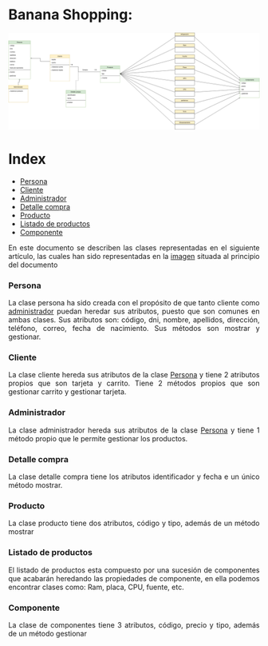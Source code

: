 <div align="justify">

# Banana Shopping:

<div align="center">
  <a name="id0"><img src="../img/diagrama_cl.png"/></a>
</div>

# Index

+ [Persona](#id1)
+ [Cliente](#id2)
+ [Administrador](#id3)
+ [Detalle compra](#id4)
+ [Producto](#id5)
+ [Listado de productos](#id6)
+ [Componente](#id7)


En este documento se describen las clases representadas en el siguiente artículo, las cuales han sido representadas en la [imagen](#id0) situada al principio del documento

### Persona <a name="id1"></a>

La clase persona ha sido creada con el propósito de que tanto cliente como [administrador](#id3) puedan heredar sus atributos, puesto que son comunes en ambas clases. Sus atributos son: código, dni, nombre, apellidos, dirección, teléfono, correo, fecha de nacimiento. Sus métodos son mostrar y gestionar.

### Cliente <a name="id2"></a>

La clase cliente hereda sus atributos de la clase [Persona](#id1) y tiene 2 atributos propios que son tarjeta y carrito. Tiene 2 métodos propios que son gestionar carrito y gestionar tarjeta.

### Administrador <a name="id3"></a>

La clase administrador hereda sus atributos de la clase [Persona](#id1) y tiene 1 método propio que le permite gestionar los productos.

### Detalle compra <a name="id4"></a>

La clase detalle compra tiene los atributos identificador y fecha e un único método mostrar.

### Producto <a name="id5"></a>

La clase producto tiene dos atributos, código y tipo, además de un método mostrar

### Listado de productos <a name="id6"></a>

El listado de productos esta compuesto por una sucesión de componentes que acabarán heredando las propiedades de componente, en ella podemos encontrar clases como: Ram, placa, CPU, fuente, etc.

### Componente <a name="id7"></a>

La clase de componentes tiene 3 atributos, código, precio y tipo, además de un método gestionar

